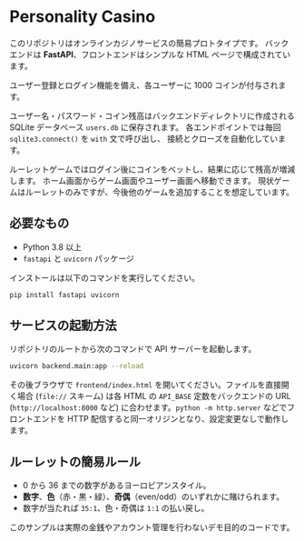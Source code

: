 # Personality Casino


このリポジトリはオンラインカジノサービスの簡易プロトタイプです。
バックエンドは **FastAPI**、フロントエンドはシンプルな HTML ページで構成されています。

ユーザー登録とログイン機能を備え、各ユーザーに 1000 コインが付与されます。

ユーザー名・パスワード・コイン残高はバックエンドディレクトリに作成される
SQLite データベース `users.db` に保存されます。
各エンドポイントでは毎回 `sqlite3.connect()` を `with` 文で呼び出し、
接続とクローズを自動化しています。

ルーレットゲームではログイン後にコインをベットし、結果に応じて残高が増減します。
ホーム画面からゲーム画面やユーザー画面へ移動できます。
現状ゲームはルーレットのみですが、今後他のゲームを追加することを想定しています。

## 必要なもの

- Python 3.8 以上
- `fastapi` と `uvicorn` パッケージ

インストールは以下のコマンドを実行してください。

```bash
pip install fastapi uvicorn
```

## サービスの起動方法

リポジトリのルートから次のコマンドで API サーバーを起動します。

```bash
uvicorn backend.main:app --reload
```

その後ブラウザで `frontend/index.html` を開いてください。ファイルを直接開く場合 (`file://` スキーム) は各 HTML の `API_BASE` 定数をバックエンドの URL (`http://localhost:8000` など) に合わせます。`python -m http.server` などでフロントエンドを HTTP 配信すると同一オリジンとなり、設定変更なしで動作します。


## ルーレットの簡易ルール

- 0 から 36 までの数字があるヨーロピアンスタイル。
- **数字**、**色**（赤・黒・緑）、**奇偶**（even/odd）のいずれかに賭けられます。
- 数字が当たれば `35:1`、色・奇偶は `1:1` の払い戻し。

このサンプルは実際の金銭やアカウント管理を行わないデモ目的のコードです。
